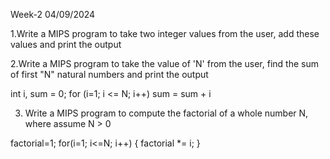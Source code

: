 Week-2
04/09/2024

1.Write a MIPS program to take two integer values from the user, add these values and print the output

2.Write a MIPS program to take the value of 'N' from the user, find the sum of first "N" natural numbers and print the output

int i, sum = 0;
for (i=1; i <= N; i++)
   sum = sum + i

3. Write a MIPS program to compute the factorial of a whole number N, where assume N > 0

factorial=1;
   for(i=1; i<=N; i++)
   {
     factorial *= i;
   }
